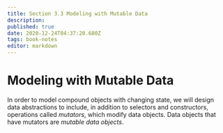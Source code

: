```yaml
---
title: Section 3.3 Modeling with Mutable Data
description: 
published: true
date: 2020-12-24T04:37:20.680Z
tags: book-notes
editor: markdown
---
```


# Modeling with Mutable Data

In order to model compound objects with changing state, we will design data abstractions to include, in addition to selectors and constructors, operations called *mutators*, which modify data objects. Data objects that have mutators are *mutable data objects*. 